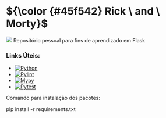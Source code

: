 # ${\color {#45f542} Rick \ and \ Morty}$  
<img src="https://images.justwatch.com/poster/300655827/s332/season-6" />
Repositório pessoal para fins de aprendizado em Flask

### Links Úteis:
+ [![Python](https://img.shields.io/badge/Python-blue)](https://www.python.org/downloads/)
+ [![Pylint](https://img.shields.io/badge/Pylint-yellowgreen)](https://pypi.org/project/pylint/)
+ [![Mypy](https://img.shields.io/badge/Mypy-darkblue)](https://mypy.readthedocs.io/en/stable/)
+ [![Pytest](https://img.shields.io/badge/Pytest-orange)](https://pypi.org/project/pytest/)

Comando para instalação dos pacotes:

pip install -r requirements.txt 
